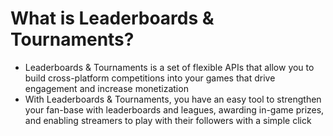 
# What is Leaderboards & Tournaments?
- Leaderboards & Tournaments is a set of flexible APIs that allow you to build cross-platform competitions into your 
  games that drive engagement and increase monetization
- With Leaderboards & Tournaments, you have an easy tool to strengthen your fan-base with leaderboards and leagues, 
  awarding in-game prizes, and enabling streamers to play with their followers with a simple click
